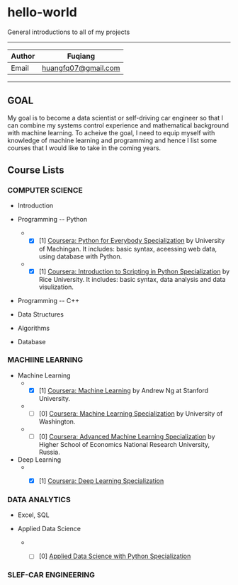 hello-world
===============
General introductions to all of my projects

****

|Author|Fuqiang|
|---|---
|Email|huangfq07@gmail.com

****
## GOAL
My goal is to become a data scientist or self-driving car engineer so that I can combine my systems control experience and mathematical background with machine learning. To acheive the goal, I need to equip myself with knowledge of machine learning and programming and hence I list some courses that I would like to take in the coming years.

## Course Lists

### COMPUTER SCIENCE

  * Introduction
  
  * Programming -- Python
    * - [X] [1] [Coursera: Python for Everybody Specialization](https://www.coursera.org/specializations/python) by University of Machingan. It includes: basic syntax, aceessing web data, using database with Python.
    * - [X] [1] [Coursera: Introduction to Scripting in Python Specialization](https://www.coursera.org/specializations/introduction-scripting-in-python) by Rice University. It includes: basic syntax, data analysis and data visulization.
  
  * Programming -- C++
  
  * Data Structures
  
  * Algorithms
  
  * Database


### MACHIINE LEARNING
  
  * Machine Learning
    * - [X] [1] [Coursera: Machine Learning](https://www.coursera.org/learn/machine-learning) by Andrew Ng at Stanford University.
    * - [ ] [0] [Coursera: Machine Learning Specialization](https://www.coursera.org/specializations/machine-learning) by University of Washington.
    * - [ ] [0] [Coursera: Advanced Machine Learning Specialization](https://www.coursera.org/specializations/aml) by Higher School of Economics National Research University, Russia.
  * Deep Learning
    * - [X] [1] [Coursera: Deep Learning Specialization](https://www.coursera.org/specializations/deep-learning)


### DATA ANALYTICS
  
  * Excel, SQL
  
  * Applied Data Science
    * - [ ] [0] [Applied Data Science with Python Specialization](https://www.coursera.org/specializations/data-science-python)


### SLEF-CAR ENGINEERING
